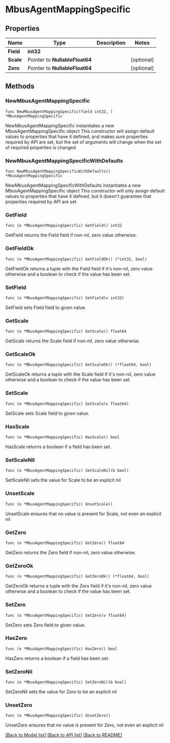 # MbusAgentMappingSpecific

## Properties

Name | Type | Description | Notes
------------ | ------------- | ------------- | -------------
**Field** | **int32** |  | 
**Scale** | Pointer to **NullableFloat64** |  | [optional] 
**Zero** | Pointer to **NullableFloat64** |  | [optional] 

## Methods

### NewMbusAgentMappingSpecific

`func NewMbusAgentMappingSpecific(field int32, ) *MbusAgentMappingSpecific`

NewMbusAgentMappingSpecific instantiates a new MbusAgentMappingSpecific object
This constructor will assign default values to properties that have it defined,
and makes sure properties required by API are set, but the set of arguments
will change when the set of required properties is changed

### NewMbusAgentMappingSpecificWithDefaults

`func NewMbusAgentMappingSpecificWithDefaults() *MbusAgentMappingSpecific`

NewMbusAgentMappingSpecificWithDefaults instantiates a new MbusAgentMappingSpecific object
This constructor will only assign default values to properties that have it defined,
but it doesn't guarantee that properties required by API are set

### GetField

`func (o *MbusAgentMappingSpecific) GetField() int32`

GetField returns the Field field if non-nil, zero value otherwise.

### GetFieldOk

`func (o *MbusAgentMappingSpecific) GetFieldOk() (*int32, bool)`

GetFieldOk returns a tuple with the Field field if it's non-nil, zero value otherwise
and a boolean to check if the value has been set.

### SetField

`func (o *MbusAgentMappingSpecific) SetField(v int32)`

SetField sets Field field to given value.


### GetScale

`func (o *MbusAgentMappingSpecific) GetScale() float64`

GetScale returns the Scale field if non-nil, zero value otherwise.

### GetScaleOk

`func (o *MbusAgentMappingSpecific) GetScaleOk() (*float64, bool)`

GetScaleOk returns a tuple with the Scale field if it's non-nil, zero value otherwise
and a boolean to check if the value has been set.

### SetScale

`func (o *MbusAgentMappingSpecific) SetScale(v float64)`

SetScale sets Scale field to given value.

### HasScale

`func (o *MbusAgentMappingSpecific) HasScale() bool`

HasScale returns a boolean if a field has been set.

### SetScaleNil

`func (o *MbusAgentMappingSpecific) SetScaleNil(b bool)`

 SetScaleNil sets the value for Scale to be an explicit nil

### UnsetScale
`func (o *MbusAgentMappingSpecific) UnsetScale()`

UnsetScale ensures that no value is present for Scale, not even an explicit nil
### GetZero

`func (o *MbusAgentMappingSpecific) GetZero() float64`

GetZero returns the Zero field if non-nil, zero value otherwise.

### GetZeroOk

`func (o *MbusAgentMappingSpecific) GetZeroOk() (*float64, bool)`

GetZeroOk returns a tuple with the Zero field if it's non-nil, zero value otherwise
and a boolean to check if the value has been set.

### SetZero

`func (o *MbusAgentMappingSpecific) SetZero(v float64)`

SetZero sets Zero field to given value.

### HasZero

`func (o *MbusAgentMappingSpecific) HasZero() bool`

HasZero returns a boolean if a field has been set.

### SetZeroNil

`func (o *MbusAgentMappingSpecific) SetZeroNil(b bool)`

 SetZeroNil sets the value for Zero to be an explicit nil

### UnsetZero
`func (o *MbusAgentMappingSpecific) UnsetZero()`

UnsetZero ensures that no value is present for Zero, not even an explicit nil

[[Back to Model list]](../README.md#documentation-for-models) [[Back to API list]](../README.md#documentation-for-api-endpoints) [[Back to README]](../README.md)


